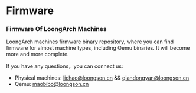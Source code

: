 # Firmware
### Firmware Of LoongArch Machines

LoongArch machines firmware binary repository, where you can find firmware for almost machine types, including Qemu binaries. It will become more and more complete.

If you have any questions，you can connect us:  
* Physical machines: lichao@loongson.cn && qiandongyan@loongson.cn  
* Qemu: maobibo@loongson.cn
